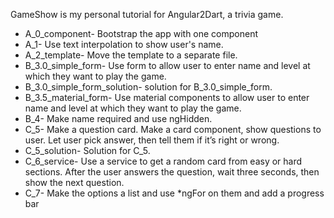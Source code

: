 GameShow is my personal tutorial for Angular2Dart, a trivia game.

- A_0_component- Bootstrap the app with one component
- A_1- Use text interpolation to show user's name.
- A_2_template- Move the template to a separate file.
- B_3.0_simple_form- Use form to allow user to enter name and level at which they want to play the game.
- B_3.0_simple_form_solution- solution for B_3.0_simple_form.
- B_3.5_material_form- Use material components to allow user to enter name and level at which they want to play the game.
- B_4- Make name required and use ngHidden.
- C_5- Make a question card. Make a card component, show questions to user.  Let user pick answer, then tell them if it’s right or wrong.
- C_5_solution- Solution for C_5.
- C_6_service- Use a service to get a random card from easy or hard sections.  After the user answers the question, wait three seconds, then show the next question.
- C_7- Make the options a list and use *ngFor on them and add a progress bar

